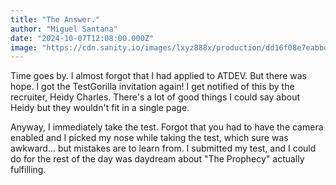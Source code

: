 ```yaml
---
title: "The Answer." 
author: "Miguel Santana" 
date: "2024-10-07T12:08:00.000Z" 
image: "https://cdn.sanity.io/images/lxyz888x/production/dd16f08e7eabbd16293a5c7c03273ef1739b6a71-690x366.png"
---
```

Time goes by. I almost forgot that I had applied to ATDEV. But there was hope. I got the TestGorilla invitation again! I get notified of this by the recruiter, Heidy Charles. There's a lot of good things I could say about Heidy but they wouldn't fit in a single page.

Anyway, I immediately take the test. Forgot that you had to have the camera enabled and I picked my nose while taking the test, which sure was awkward... but mistakes are to learn from. I submitted my test, and I could do for the rest of the day was daydream about "The Prophecy" actually fulfilling.